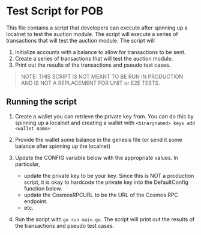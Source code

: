 # Test Script for POB

This file contains a script that developers can execute
after spinning up a localnet to test the auction module.
The script will execute a series of transactions that
will test the auction module. The script will

  1. Initialize accounts with a balance to allow for
     transactions to be sent.
  2. Create a series of transactions that will test
     the auction module.
  3. Print out the results of the transactions and pseudo
     test cases.

> NOTE: THIS SCRIPT IS NOT MEANT TO BE RUN IN PRODUCTION
AND IS NOT A REPLACEMENT FOR UNIT or E2E TESTS.

## Running the script

1. Create a wallet you can retrieve the private key from. 
     You can do this by spinning up a localnet and creating
     a wallet with `<binarynamed> keys add <wallet name>`
2. Provide the wallet some balance in the genesis file (or
     send it some balance after spinning up the localnet)
3. Update the CONFIG variable below with the appropriate
     values. In particular,

    * update the private key to be your key. Since this is NOT a production 
    script, it is okay to hardcode the private key into the DefaultConfig 
    function below. 
    * update the CosmosRPCURL to be the URL of the Cosmos RPC endpoint.
    * etc.
4. Run the script with `go run main.go`. The script will print out the results
     of the transactions and pseudo test cases.
